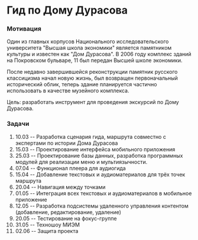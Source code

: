 # Гид по Дому Дурасова


### Мотивация

Один из главных корпусов Национального исследовательского университета "Высшая школа экономики" является памятником культуры и известен как "Дом Дурасова". В 2006 году комплекс зданий на Покровском бульваре, 11 был передан Высшей школе экономики.

После недавно завершившейся реконструкции памятник русского классицизма начал новую жизнь, был возвращен первоначальный исторический облик, теперь здание планируется частично использовать в качестве музейного комплекса.

Цель: разработать инструмент для проведения экскурсий по Дому Дурасова.



### Задачи

<ol start="1">
  <li>10.03 -- Разработка сценария гида, маршрута совместно с экспертами по истории Дома Дурасова</li>
  <li>15.03 -- Проектирование интерфейса мобильного приложения</li>
  <li>25.03 -- Проектирование базы данных, разработка программных модулей для реализации меню и мультиязычности.</li>
  <li>07.04 -- Функционал плеера для аудиогида</li>
  <li>15.04 -- Добавление текстовых и аудиоматериалов для трёх точек маршрута</li>
  <li>20.04 -- Навигация между точками</li>
  <li>01.05 -- Интеграция всех текстовых и аудиоматериалов в мобильное приложение</li>
  <li>12.05 -- Разработка подсистемы удаленного управления контентом (добавление, редактирование, удаление)</li>
  <li>20.05 -- Тестирование на фокус-группе</li>
  <li>31.05 -- Техношоу МИЭМ</li>
  <li>02.06 -- Защита проекта</li>
</ol>





